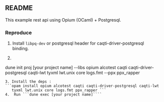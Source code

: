 ## README

This example rest api using Opium (OCaml) + Postgresql.


### Reproduce

1. Install `libpq-dev` or postgresql header for caqti-driver-postgresql binding.
2. ```
dune init proj [your project name] --libs opium alcotest caqti caqti-driver-postgresql caqti-lwt
   tyxml lwt.unix core logs.fmt --ppx ppx_rapper
```
3. Install the deps : 
```opam install opium alcotest caqti caqti-driver-postgresql caqti-lwt
   tyxml lwt.unix core logs.fmt ppx_rapper ```
4.  Run ```dune exec [your project name]````